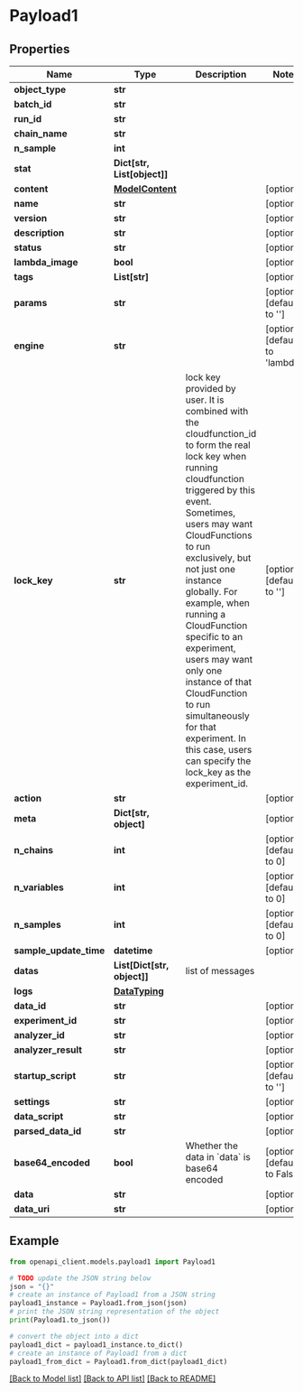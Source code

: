 # Payload1


## Properties

Name | Type | Description | Notes
------------ | ------------- | ------------- | -------------
**object_type** | **str** |  | 
**batch_id** | **str** |  | 
**run_id** | **str** |  | 
**chain_name** | **str** |  | 
**n_sample** | **int** |  | 
**stat** | **Dict[str, List[object]]** |  | 
**content** | [**ModelContent**](ModelContent.md) |  | [optional] 
**name** | **str** |  | [optional] 
**version** | **str** |  | [optional] 
**description** | **str** |  | [optional] 
**status** | **str** |  | [optional] 
**lambda_image** | **bool** |  | [optional] 
**tags** | **List[str]** |  | [optional] 
**params** | **str** |  | [optional] [default to '']
**engine** | **str** |  | [optional] [default to 'lambda']
**lock_key** | **str** | lock key provided by user. It is combined with the cloudfunction_id to form the real lock key when running cloudfunction triggered by this event.  Sometimes, users may want CloudFunctions to run exclusively, but not just one instance globally. For example, when running a CloudFunction specific to an experiment, users may want only one instance of that CloudFunction to run simultaneously for that experiment. In this case, users can specify the lock_key as the experiment_id. | [optional] [default to '']
**action** | **str** |  | [optional] 
**meta** | **Dict[str, object]** |  | [optional] 
**n_chains** | **int** |  | [optional] [default to 0]
**n_variables** | **int** |  | [optional] [default to 0]
**n_samples** | **int** |  | [optional] [default to 0]
**sample_update_time** | **datetime** |  | [optional] 
**datas** | **List[Dict[str, object]]** | list of messages | 
**logs** | [**DataTyping**](DataTyping.md) |  | 
**data_id** | **str** |  | [optional] 
**experiment_id** | **str** |  | [optional] 
**analyzer_id** | **str** |  | [optional] 
**analyzer_result** | **str** |  | [optional] 
**startup_script** | **str** |  | [optional] [default to '']
**settings** | **str** |  | [optional] 
**data_script** | **str** |  | [optional] 
**parsed_data_id** | **str** |  | [optional] 
**base64_encoded** | **bool** | Whether the data in &#x60;data&#x60; is base64 encoded | [optional] [default to False]
**data** | **str** |  | [optional] 
**data_uri** | **str** |  | [optional] 

## Example

```python
from openapi_client.models.payload1 import Payload1

# TODO update the JSON string below
json = "{}"
# create an instance of Payload1 from a JSON string
payload1_instance = Payload1.from_json(json)
# print the JSON string representation of the object
print(Payload1.to_json())

# convert the object into a dict
payload1_dict = payload1_instance.to_dict()
# create an instance of Payload1 from a dict
payload1_from_dict = Payload1.from_dict(payload1_dict)
```
[[Back to Model list]](../README.md#documentation-for-models) [[Back to API list]](../README.md#documentation-for-api-endpoints) [[Back to README]](../README.md)


